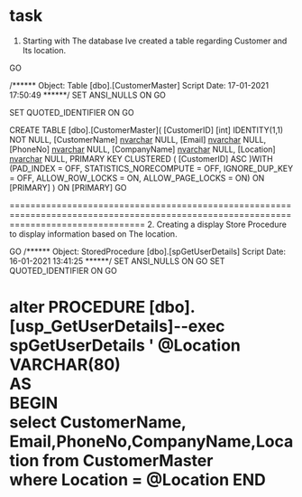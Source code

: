 # task
1. Starting with The database Ive created a table regarding Customer and Its location.

GO

/****** Object:  Table [dbo].[CustomerMaster]    Script Date: 17-01-2021 17:50:49 ******/
SET ANSI_NULLS ON
GO

SET QUOTED_IDENTIFIER ON
GO

CREATE TABLE [dbo].[CustomerMaster](
	[CustomerID] [int] IDENTITY(1,1) NOT NULL,
	[CustomerName] [nvarchar](50) NULL,
	[Email] [nvarchar](50) NULL,
	[PhoneNo] [nvarchar](20) NULL,
	[CompanyName] [nvarchar](50) NULL,
	[Location] [nvarchar](50) NULL,
PRIMARY KEY CLUSTERED 
(
	[CustomerID] ASC
)WITH (PAD_INDEX = OFF, STATISTICS_NORECOMPUTE = OFF, IGNORE_DUP_KEY = OFF, ALLOW_ROW_LOCKS = ON, ALLOW_PAGE_LOCKS = ON) ON [PRIMARY]
) ON [PRIMARY]
GO

======================================================================================================================================
2. Creating a display Store Procedure to display information based on The location.

GO
/****** Object:  StoredProcedure [dbo].[spGetUserDetails]    Script Date: 16-01-2021 13:41:25 ******/
SET ANSI_NULLS ON
GO
SET QUOTED_IDENTIFIER ON
GO

alter PROCEDURE [dbo].[usp_GetUserDetails]--exec spGetUserDetails '
 @Location VARCHAR(80)    
AS    
BEGIN    
    select  CustomerName, Email,PhoneNo,CompanyName,Location  from CustomerMaster   
    where Location = @Location
END    
========================================================================================================================================




    
    
    
    
    
    
    
    
    
    
    
    












